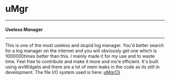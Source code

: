 # uMgr
---
#### Useless Manager
---

This is one of the most useless and stupid log manager. You'd better search for a log manager on the internet and you will obviously get one which is 1000000times better than this. I mainly made it for my use and to waste time. Feel free to contribute and make it more and mo'e efficient. It's built using wxWidgets and there are a lot of mem leaks in the code as its still in development. The file I/O system used is here: [uMgrCli](https://github.com/Someone1206/Non-Existence/tree/main/uMgr)
